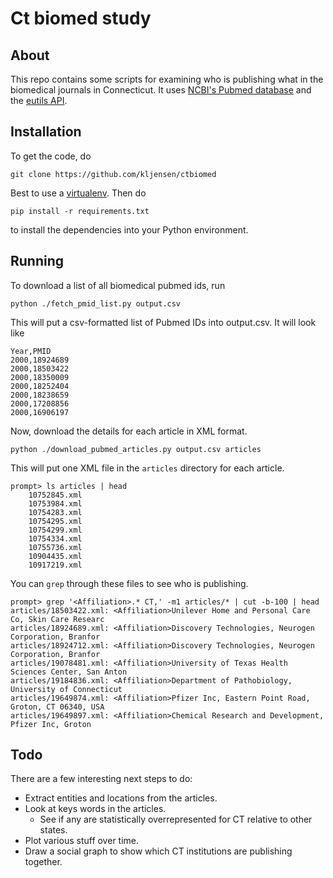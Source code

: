# Ct biomed study

## About

This repo contains some scripts for examining who is publishing
what in the biomedical journals in Connecticut.  It uses 
[NCBI's Pubmed database](http://www.ncbi.nlm.nih.gov/pubmed)
and the [eutils API](http://www.ncbi.nlm.nih.gov/books/NBK25500/).

## Installation

To get the code, do 

	git clone https://github.com/kljensen/ctbiomed

Best to use a [virtualenv](https://pypi.python.org/pypi/virtualenv).
Then do 

	pip install -r requirements.txt

to install the dependencies into your Python environment.

## Running

To download a list of all biomedical pubmed ids, run

	python ./fetch_pmid_list.py output.csv

This will put a csv-formatted list of Pubmed IDs into output.csv.
It will look like

	Year,PMID
	2000,18924689
	2000,18503422
	2000,18350009
	2000,18252404
	2000,18238659
	2000,17208856
	2000,16906197

Now, download the details for each article in XML format.

	python ./download_pubmed_articles.py output.csv articles

This will put one XML file in the `articles` directory for
each article.

	prompt> ls articles | head
		10752845.xml
		10753984.xml
		10754283.xml
		10754295.xml
		10754299.xml
		10754334.xml
		10755736.xml
		10904435.xml
		10917219.xml

You can `grep` through these files to see who is publishing.

	prompt> grep '<Affiliation>.* CT,' -m1 articles/* | cut -b-100 | head
	articles/18503422.xml: <Affiliation>Unilever Home and Personal Care Co, Skin Care Researc
	articles/18924689.xml: <Affiliation>Discovery Technologies, Neurogen Corporation, Branfor
	articles/18924712.xml: <Affiliation>Discovery Technologies, Neurogen Corporation, Branfor
	articles/19078481.xml: <Affiliation>University of Texas Health Sciences Center, San Anton
	articles/19184836.xml: <Affiliation>Department of Pathobiology, University of Connecticut
	articles/19649874.xml: <Affiliation>Pfizer Inc, Eastern Point Road, Groton, CT 06340, USA
	articles/19649897.xml: <Affiliation>Chemical Research and Development, Pfizer Inc, Groton

## Todo

There are a few interesting next steps to do:
 * Extract entities and locations from the articles.
 * Look at keys words in the articles.
 	- See if any are statistically overrepresented for CT relative to other states.
 * Plot various stuff over time.
 * Draw a social graph to show which CT institutions are publishing together.